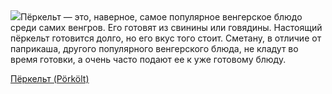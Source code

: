 <!--2025-09-05 10:03:39-->
<div class="yb">
  <div class="rss povarenok"><a href="https://www.povarenok.ru/recipes/show/183051/"><img src="https://www.povarenok.ru/data/cache/2025sep/05/00/3188870_72679-640x480.jpg"></a>Пёркельт — это, наверное, самое популярное венгерское блюдо среди самих венгров. Его готовят из свинины или говядины. Настоящий пёркельт готовится долго, но его вкус того стоит. Сметану, в отличие от паприкаша, другого популярного венгерского блюда, не кладут во время готовки, а очень часто подают ее к уже готовому блюду. <p class="titl"><a href="https://www.povarenok.ru/recipes/show/183051/">Пёркельт (Pörkölt)</a></p></div>
</div>
